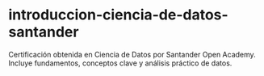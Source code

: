# introduccion-ciencia-de-datos-santander
Certificación obtenida en Ciencia de Datos por Santander Open Academy. Incluye fundamentos, conceptos clave y análisis práctico de datos.
